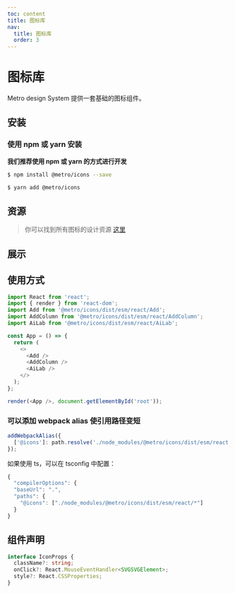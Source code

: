 ```yaml
---
toc: content
title: 图标库
nav:
  title: 图标库
  order: 3
---
```


# 图标库

Metro design System 提供一套基础的图标组件。

## 安装

### 使用 npm 或 yarn 安装

**我们推荐使用 npm 或 yarn 的方式进行开发**

```bash
$ npm install @metro/icons --save
```

```bash
$ yarn add @metro/icons
```

## 资源

> 你可以找到所有图标的设计资源 [这里](https://www.figma.com/file/IByWnh0BRhd2qc0nSKZmoi/MDS-Icon?node-id=3001%3A19077&t=aqDV7Thu5i0L2j7b-0)

## 展示

<code src="../_temp/icon-list.tsx"></code>

## 使用方式

```js
import React from 'react';
import { render } from 'react-dom';
import Add from '@metro/icons/dist/esm/react/Add';
import AddColumn from '@metro/icons/dist/esm/react/AddColumn';
import AiLab from '@metro/icons/dist/esm/react/AiLab';

const App = () => {
  return (
    <>
      <Add />
      <AddColumn />
      <AiLab />
    </>
  );
};

render(<App />, document.getElementById('root'));
```

### 可以添加 webpack alias 使引用路径变短

```js
addWebpackAlias({
  ['@icons']: path.resolve('./node_modules/@metro/icons/dist/esm/react'),
});
```

如果使用 ts，可以在 tsconfig 中配置：

```js
{
  "compilerOptions": {
  "baseUrl": ".",
  "paths": {
    "@icons": ["./node_modules/@metro/icons/dist/esm/react/*"]
  }
}
```

## 组件声明

```ts
interface IconProps {
  className?: string;
  onClick?: React.MouseEventHandler<SVGSVGElement>;
  style?: React.CSSProperties;
}
```
